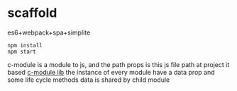# scaffold
es6+webpack+spa+simplite

```
npm install
npm start
```


c-module is a module to js, and the path props is this js file path at project
it based [c-module lib](https://github.com/zhangshaolong/c-module "c-module lib")
the instance of every module have a data prop and some life cycle methods
data is shared by child module
